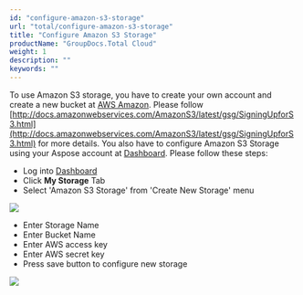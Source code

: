 ```yaml
---
id: "configure-amazon-s3-storage"
url: "total/configure-amazon-s3-storage"
title: "Configure Amazon S3 Storage"
productName: "GroupDocs.Total Cloud"
weight: 1
description: ""
keywords: ""
---
```


To use Amazon S3 storage, you have to create your own account and create a new bucket at [AWS Amazon](http://aws.amazon.com). Please follow [http://docs.amazonwebservices.com/AmazonS3/latest/gsg/SigningUpforS3.html](http://docs.amazonwebservices.com/AmazonS3/latest/gsg/SigningUpforS3.html) for more details. You also have to configure Amazon S3 Storage using your Aspose account at [Dashboard](https://dashboard.groupdocs.cloud). Please follow these steps:

* Log into  [Dashboard](https://dashboard.groupdocs.cloud)
* Click **My Storage** Tab
* Select 'Amazon S3 Storage' from 'Create New Storage' menu

![](total/images/ThirdPartyStorageList.PNG)

* Enter Storage Name
* Enter Bucket Name
* Enter AWS access key
* Enter AWS secret key
* Press save button to configure new storage

![](total/images/AmazonS3Storage.PNG)